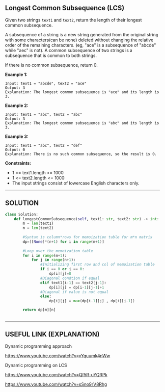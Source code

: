 ## Longest Common Subsequence (LCS)

Given two strings `text1` and `text2`, return the length of their longest common subsequence.

A subsequence of a string is a new string generated from the original string with some characters(can be none) deleted without changing the relative order of the remaining characters. (eg, "ace" is a subsequence of "abcde" while "aec" is not). A common subsequence of two strings is a subsequence that is common to both strings.

If there is no common subsequence, return 0.

__Example 1:__
```
Input: text1 = "abcde", text2 = "ace" 
Output: 3  
Explanation: The longest common subsequence is "ace" and its length is 3.
```
__Example 2:__
```
Input: text1 = "abc", text2 = "abc"
Output: 3
Explanation: The longest common subsequence is "abc" and its length is 3.
```
__Example 3:__
```
Input: text1 = "abc", text2 = "def"
Output: 0
Explanation: There is no such common subsequence, so the result is 0.
```

__Constraints:__

* 1 <= text1.length <= 1000
* 1 <= text2.length <= 1000
* The input strings consist of lowercase English characters only.

---

## SOLUTION

```python
class Solution:
    def longestCommonSubsequence(self, text1: str, text2: str) -> int:
        m = len(text1)
        n = len(text2)
        
        #Syntax is column*rows for memoization table for m*n matrix
        dp=[[None]*(n+1) for i in range(m+1)]
        
        #Loop over the memoization table
        for i in range(m+1):
            for j in range(n+1):
                #Initializing first row and col of memoization table
                if i == 0 or j == 0:
                    dp[i][j]=0
                #Diagonal condtion if equal
                elif text1[i-1] == text2[j-1]:
                    dp[i][j] = dp[i-1][j-1]+1
                #Diagonal if value is not equal
                else:
                    dp[i][j] = max(dp[i-1][j] , dp[i][j-1])

        return dp[m][n]
        
```

---

## USEFUL LINK (EXPLANATION)

Dynamic programming approach

https://www.youtube.com/watch?v=vYquumk4nWw

Dynamic programming on LCS

https://www.youtube.com/watch?v=Qf5R-uYQRPk

https://www.youtube.com/watch?v=sSno9rV8Rhg
